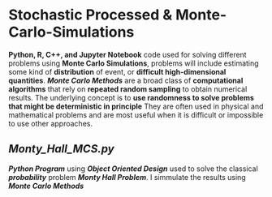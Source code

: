 # Stochastic Processed & Monte-Carlo-Simulations

**Python, R, C++, and Jupyter Notebook** code used for solving different problems using **Monte Carlo Simulations**, problems will include estimating some kind of **distribution** of event, or **difficult high-dimensional quantities**. 
**_Monte Carlo Methods_** are a broad class of **computational algorithms** that rely on **repeated random sampling** to obtain numerical results. The underlying concept is to **use randomness to solve problems that might be deterministic in principle** They are often used in physical and mathematical problems and are most useful when it is difficult or impossible to use other approaches.

## _Monty_Hall_MCS.py_

**_Python Program_** using **_Object Oriented Design_** used to solve the classical **_probability_** problem **_Monty Hall Problem_**. I simmulate the results using **_Monte Carlo Methods_**
